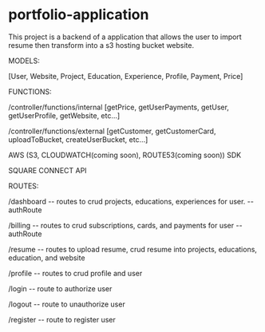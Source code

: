 # portfolio-application
This project is a backend of a application that allows the user to import resume then transform into a s3 hosting bucket website.

MODELS:

[User, Website, Project, Education, Experience, Profile, Payment, Price]


FUNCTIONS:

/controller/functions/internal [getPrice, getUserPayments, getUser, getUserProfile, getWebsite, etc...]

/controller/functions/external [getCustomer, getCustomerCard, uploadToBucket, createUserBucket, etc...]

AWS (S3, CLOUDWATCH(coming soon), ROUTE53(coming soon)) SDK

SQUARE CONNECT API 



ROUTES:

/dashboard -- routes to crud projects, educations, experiences for user. -- authRoute

/billing -- routes to crud subscriptions, cards, and payments for user -- authRoute

/resume -- routes to upload resume, crud resume into projects, educations, education, and website

/profile -- routes to crud profile and user 

/login -- route to authorize user

/logout -- route to unauthorize user

/register -- route to register user
